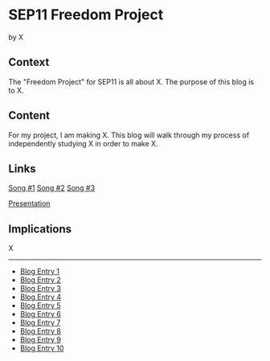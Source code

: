 # SEP11 Freedom Project
by X

## Context
The "Freedom Project" for SEP11 is all about X. The purpose of this blog is to X.

## Content
For my project, I am making X. This blog will walk through my process of independently studying X in order to make X.

## Links

[Song #1](https://earsketch.gatech.edu/earsketch2/?sharing=GRpL9YeLWLyzWMu4navECw)
[Song #2](https://earsketch.gatech.edu/earsketch2/?sharing=Y0FO29BLCYjG58jlrjm8YA)
[Song #3](https://earsketch.gatech.edu/earsketch2/?sharing=l2pk3hT3-xTdhj9py9_bIA)

[Presentation](https://docs.google.com/presentation/d/1BFCZ5Z4Wn3D-pC0DY2w8oCDnFfe5Kel1N_O9xbMq6ZI/edit#slide=id.p)

## Implications
X

---

* [Blog Entry 1](entries/entry01.md)
* [Blog Entry 2](entries/entry02.md)
* [Blog Entry 3](entries/entry03.md)
* [Blog Entry 4](entries/entry04.md)
* [Blog Entry 5](entries/entry05.md)
* [Blog Entry 6](entries/entry06.md)
* [Blog Entry 7](entries/entry07.md)
* [Blog Entry 8](entries/entry08.md)
* [Blog Entry 9](entries/entry09.md)
* [Blog Entry 10](entries/entry10.md)
